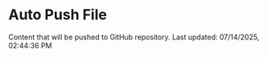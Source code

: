 # Auto Push File

Content that will be pushed to GitHub repository.
Last updated: 07/14/2025, 02:44:36 PM